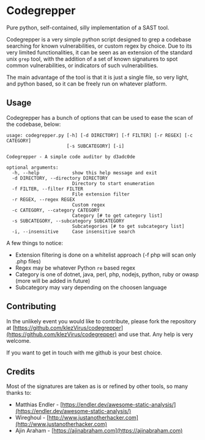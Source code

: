 # Codegrepper

Pure python, self-contained, silly implementation of a SAST tool.

Codegrepper is a very simple python script designed to grep a codebase searching for known vulnerabilities, or custom regex by choice. Due to its very limited functionalities, it can be seen as an extension of the standard unix `grep` tool, with the addition of a set of known signatures to spot common vulnerabilities, or indicators of such vulnerabilities.

The main advantage of the tool is that it is just a single file, so very light, and python based, so it can be freely run on whatever platform.

## Usage

Codegrepper has a bunch of options that can be used to ease the scan of the codebase, below:

```
usage: codegrepper.py [-h] [-d DIRECTORY] [-f FILTER] [-r REGEX] [-c CATEGORY]
                      [-s SUBCATEGORY] [-i]

Codegrepper - A simple code auditor by d3adc0de

optional arguments:
  -h, --help            show this help message and exit
  -d DIRECTORY, --directory DIRECTORY
                        Directory to start enumeration
  -f FILTER, --filter FILTER
                        File extension filter
  -r REGEX, --regex REGEX
                        Custom regex
  -c CATEGORY, --category CATEGORY
                        Category [# to get category list]
  -s SUBCATEGORY, --subcategory SUBCATEGORY
                        Subcategories [# to get subcategory list]
  -i, --insensitive     Case insensitive search

```

A few things to notice:

* Extension filtering is done on a whitelist approach (-f php will scan only .php files)
* Regex may be whatever Python `re` based regex
* Category is one of dotnet, java, perl, php, nodejs, python, ruby or owasp (more will be added in future)
* Subcategory may vary depending on the choosen language

## Contributing

In the unlikely event you would like to contribute, please fork the repository at [https://github.com/klezVirus/codegrepper](https://github.com/klezVirus/codegrepper) and use that. Any help is very welcome.

If you want to get in touch with me github is your best choice.

## Credits

Most of the signatures are taken as is or refined by other tools, so many thanks to:

* Matthias Endler - [https://endler.dev/awesome-static-analysis/](https://endler.dev/awesome-static-analysis/)
* Wireghoul - [http://www.justanotherhacker.com](http://www.justanotherhacker.com)
* Ajin Araham - [https://ajinabraham.com](https://ajinabraham.com)
